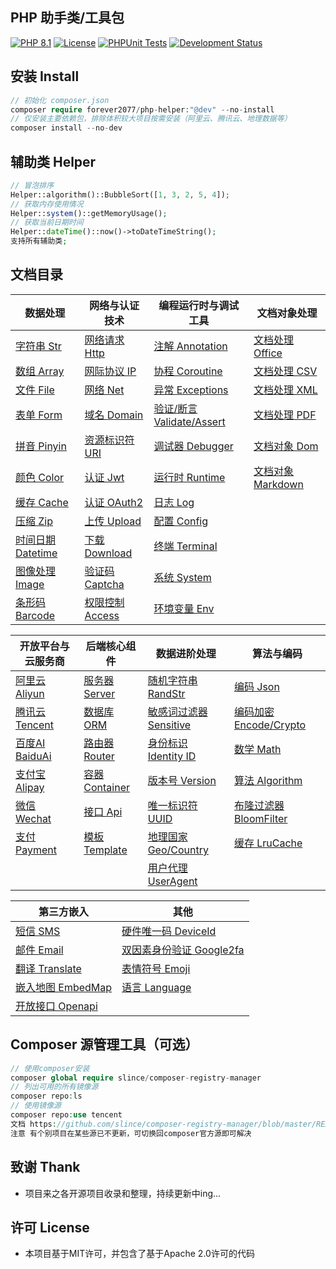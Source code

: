 ## PHP 助手类/工具包

[![PHP 8.1](https://img.shields.io/badge/PHP-8.1-8892BF.svg)](https://www.php.net/releases/8.1/en.php) [![License](https://img.shields.io/badge/License-MIT-green.svg)](https://opensource.org/licenses/MIT) [![PHPUnit Tests](https://img.shields.io/badge/PHPUnit-Passed-brightgreen.svg)](https://phpunit.de/) [![Development Status](https://img.shields.io/badge/Development-Active-brightgreen.svg)](https://your-project-repo-link)

## 安装 Install

```php
// 初始化 composer.json
composer require forever2077/php-helper:"@dev" --no-install
// 仅安装主要依赖包，排除体积较大项目按需安装（阿里云、腾讯云、地理数据等）
composer install --no-dev
```

## 辅助类 Helper

```php
// 冒泡排序
Helper::algorithm()::BubbleSort([1, 3, 2, 5, 4]);
// 获取内存使用情况
Helper::system()::getMemoryUsage();
// 获取当前日期时间
Helper::dateTime()::now()->toDateTimeString();
支持所有辅助类;
```

## 文档目录


| 数据处理         | 网络与认证技术        | 编程运行时与调试工具    | 文档对象处理     |
| ------------ |----------------| ------------- |------------|
| [字符串 Str](doc/Str.md) | [网络请求 Http](doc/Http.md) | [注解 Annotation](doc/Annotation.md) | [文档处理 Office](doc/Office.md) |
| [数组 Array](doc/Array.md) | [网际协议 IP](doc/IP.md) | [协程 Coroutine](doc/Coroutine.md) | [文档处理 CSV](doc/CSV.md) |
| [文件 File](doc/File.md) | [网络 Net](doc/Net.md) | [异常 Exceptions](doc/Exceptions.md) | [文档处理 XML](doc/XML.md) |
| [表单 Form](doc/Form.md) | [域名 Domain](doc/Domain.md) | [验证/断言 Validate/Assert](doc/ValidateAssert.md) | [文档处理 PDF](doc/Pdf.md) |
| [拼音 Pinyin](doc/Pinyin.md) | [资源标识符 URI](doc/URI.md) | [调试器 Debugger](doc/Debugger.md) | [文档对象 Dom](doc/Dom.md) |
| [颜色 Color](doc/Color.md) | [认证 Jwt](doc/Jwt.md) | [运行时 Runtime](doc/Runtime.md) | [文档对象 Markdown](doc/Markdown.md) |
| [缓存 Cache](doc/Cache.md) | [认证 OAuth2](doc/OAuth2.md) | [日志 Log](doc/Log.md) | |
| [压缩 Zip](doc/Zip.md)  | [上传 Upload](doc/Upload.md) | [配置 Config](doc/Config.md) |            |
| [时间日期 Datetime](doc/Datetime.md) | [下载 Download](doc/Download.md) | [终端 Terminal](doc/Terminal.md) |            |
| [图像处理 Image](doc/Image.md) | [验证码 Captcha](doc/Captcha.md) | [系统 System](doc/System.md) |            |
| [条形码 Barcode](doc/Barcode.md) | [权限控制 Access](doc/Access.md) | [环境变量 Env](doc/Env.md) |            |

| 开放平台与云服务商              | 后端核心组件           | 数据进阶处理                | 算法与编码         |
|------------------------|------------------|-----------------------| ------------- |
| [阿里云 Aliyun](doc/Aliyun.md) | [服务器 Server](doc/Server.md) | [随机字符串 RandStr](doc/RandomString.md) | [编码 Json](doc/Json.md) |
| [腾讯云 Tencent](doc/TencentCloud.md) | [数据库 ORM](doc/ORM.md) | [敏感词过滤器 Sensitive](doc/Sensitive.md) | [编码加密 Encode/Crypto](doc/EncodeCrypto.md) |
| [百度AI BaiduAi](doc/BaiduAi.md) | [路由器 Router](doc/Router.md) | [身份标识 Identity ID](doc/IdentityID.md) | [数学 Math](doc/Math.md) |
| [支付宝 Alipay](doc/Alipay.md) | [容器 Container](doc/Container.md) | [版本号 Version](doc/Version.md) | [算法 Algorithm](doc/Algorithm.md) |
| [微信 Wechat](doc/Wechat.md) | [接口 Api](doc/Api.md) | [唯一标识符 UUID](doc/UUID.md) | [布隆过滤器 BloomFilter](doc/BloomFilter.md) |
| [支付 Payment](doc/Payment.md) | [模板 Template](doc/Template.md) | [地理国家 Geo/Country](doc/GeoCountry.md) | [缓存 LruCache](doc/LRUCache.md) |
|                        |                  | [用户代理 UserAgent](doc/UserAgent.md) |

| 第三方嵌入          | 其他 |
| -------------- |------------|
| [短信 SMS](doc/SMS.md) | [硬件唯一码 DeviceId](doc/DeviceId.md) |
| [邮件 Email](doc/Email.md) | [双因素身份验证 Google2fa](doc/Google2fa.md) |
| [翻译 Translate](doc/Translate.md) | [表情符号 Emoji](doc/Emoji.md) |
| [嵌入地图 EmbedMap](doc/EmbedMap.md) | [语言 Language](doc/Language.md) |
| [开放接口 Openapi](doc/OpenApi.md) |

## Composer 源管理工具（可选）

```php
// 使用composer安装
composer global require slince/composer-registry-manager
// 列出可用的所有镜像源
composer repo:ls
// 使用镜像源
composer repo:use tencent
文档 https://github.com/slince/composer-registry-manager/blob/master/README-zh_CN.md
注意 有个别项目在某些源已不更新，可切换回composer官方源即可解决
```

## 致谢 Thank

* 项目来之各开源项目收录和整理，持续更新中ing...

## 许可 License

* 本项目基于MIT许可，并包含了基于Apache 2.0许可的代码
